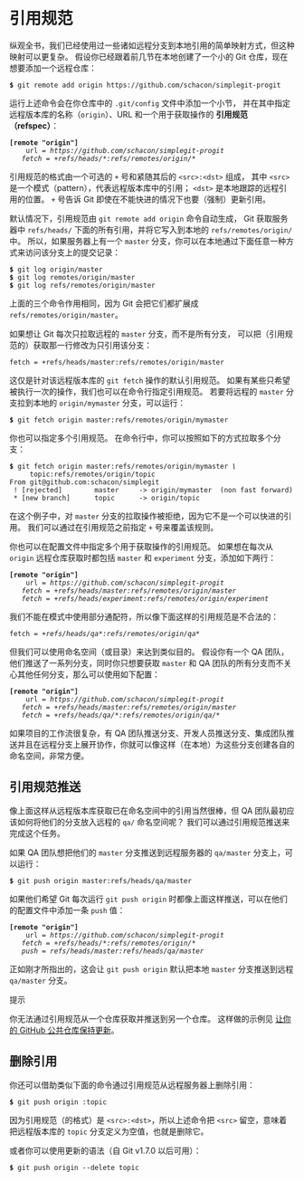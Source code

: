 

# 引用规范

<p>纵观全书，我们已经使用过一些诸如远程分支到本地引用的简单映射方式，但这种映射可以更复杂。
假设你已经跟着前几节在本地创建了一个小的 Git 仓库，现在想要添加一个远程仓库：</p>

<pre class="language-bash"><code><span style="font-weight: bold">$</span> git remote add origin https://github.com/schacon/simplegit-progit</code></pre>
<p>运行上述命令会在你仓库中的 <code class="literal">.git/config</code> 文件中添加一个小节，
并在其中指定远程版本库的名称（<code class="literal">origin</code>）、URL 和一个用于获取操作的 <strong>引用规范（refspec）</strong>：</p>

<pre class="source language-ini"><code><span style="font-weight: bold">[remote &quot;origin&quot;]</span>
	url = <span style="font-style: italic">https://github.com/schacon/simplegit-progit</span>
<span style="font-style: italic">	fetch = +refs/heads/*:refs/remotes/origin/*</span></code></pre>
<p>引用规范的格式由一个可选的 <code class="literal">+</code> 号和紧随其后的 <code class="literal">&lt;src&gt;:&lt;dst&gt;</code> 组成，
其中 <code class="literal">&lt;src&gt;</code> 是一个模式（pattern），代表远程版本库中的引用；
<code class="literal">&lt;dst&gt;</code> 是本地跟踪的远程引用的位置。
<code class="literal">+</code> 号告诉 Git 即使在不能快进的情况下也要（强制）更新引用。</p>
<p>默认情况下，引用规范由 <code class="literal">git remote add origin</code> 命令自动生成，
Git 获取服务器中 <code class="literal">refs/heads/</code> 下面的所有引用，并将它写入到本地的 <code class="literal">refs/remotes/origin/</code> 中。
所以，如果服务器上有一个 <code class="literal">master</code> 分支，你可以在本地通过下面任意一种方式来访问该分支上的提交记录：</p>

<pre class="language-bash"><code><span style="font-weight: bold">$</span> git log origin/master
<span style="font-weight: bold">$</span> git log remotes/origin/master
<span style="font-weight: bold">$</span> git log refs/remotes/origin/master</code></pre>
<p>上面的三个命令作用相同，因为 Git 会把它们都扩展成 <code class="literal">refs/remotes/origin/master</code>。</p>
<p>如果想让 Git 每次只拉取远程的 <code class="literal">master</code> 分支，而不是所有分支，
可以把（引用规范的）获取那一行修改为只引用该分支：</p>

<pre class="source language-"><code>fetch = +refs/heads/master:refs/remotes/origin/master</code></pre>
<p>这仅是针对该远程版本库的 <code class="literal">git fetch</code> 操作的默认引用规范。
如果有某些只希望被执行一次的操作，我们也可以在命令行指定引用规范。
若要将远程的 <code class="literal">master</code> 分支拉到本地的 <code class="literal">origin/mymaster</code> 分支，可以运行：</p>

<pre class="language-bash"><code><span style="font-weight: bold">$</span> git fetch origin master:refs/remotes/origin/mymaster</code></pre>
<p>你也可以指定多个引用规范。
在命令行中，你可以按照如下的方式拉取多个分支：</p>

<pre class="language-bash"><code><span style="font-weight: bold">$</span> git fetch origin master:refs/remotes/origin/mymaster <span style="font-weight: bold; font-style: italic">\</span>
	 topic:refs/remotes/origin/topic
From git@github.com:schacon/simplegit
 ! [rejected]        master     -&gt; origin/mymaster  (non fast forward)
 * [new branch]      topic      -&gt; origin/topic</code></pre>
<p>在这个例子中，对 <code class="literal">master</code> 分支的拉取操作被拒绝，因为它不是一个可以快进的引用。
我们可以通过在引用规范之前指定 <code class="literal">+</code> 号来覆盖该规则。</p>
<p>你也可以在配置文件中指定多个用于获取操作的引用规范。
如果想在每次从 <code class="literal">origin</code> 远程仓库获取时都包括 <code class="literal">master</code> 和 <code class="literal">experiment</code> 分支，添加如下两行：</p>

<pre class="source language-ini"><code><span style="font-weight: bold">[remote &quot;origin&quot;]</span>
	url = <span style="font-style: italic">https://github.com/schacon/simplegit-progit</span>
<span style="font-style: italic">	fetch = +refs/heads/master:refs/remotes/origin/master</span>
<span style="font-style: italic">	fetch = +refs/heads/experiment:refs/remotes/origin/experiment</span></code></pre>
<p>我们不能在模式中使用部分通配符，所以像下面这样的引用规范是不合法的：</p>

<pre class="source language-ini"><code>fetch = <span style="font-style: italic">+refs/heads/qa*:refs/remotes/origin/qa*</span></code></pre>
<p>但我们可以使用命名空间（或目录）来达到类似目的。
假设你有一个 QA 团队，他们推送了一系列分支，同时你只想要获取 <code class="literal">master</code> 和
QA 团队的所有分支而不关心其他任何分支，那么可以使用如下配置：</p>

<pre class="source language-ini"><code><span style="font-weight: bold">[remote &quot;origin&quot;]</span>
	url = <span style="font-style: italic">https://github.com/schacon/simplegit-progit</span>
<span style="font-style: italic">	fetch = +refs/heads/master:refs/remotes/origin/master</span>
<span style="font-style: italic">	fetch = +refs/heads/qa/*:refs/remotes/origin/qa/*</span></code></pre>
<p>如果项目的工作流很复杂，有 QA 团队推送分支、开发人员推送分支、集成团队推送并且在远程分支上展开协作，你就可以像这样（在本地）为这些分支创建各自的命名空间，非常方便。</p>


## 引用规范推送

<p>像上面这样从远程版本库获取已在命名空间中的引用当然很棒，但 QA 团队最初应该如何将他们的分支放入远程的 <code class="literal">qa/</code> 命名空间呢？
我们可以通过引用规范推送来完成这个任务。</p>
<p>如果 QA 团队想把他们的 <code class="literal">master</code> 分支推送到远程服务器的 <code class="literal">qa/master</code> 分支上，可以运行：</p>

<pre class="language-bash"><code><span style="font-weight: bold">$</span> git push origin master:refs/heads/qa/master</code></pre>
<p>如果他们希望 Git 每次运行 <code class="literal">git push origin</code> 时都像上面这样推送，可以在他们的配置文件中添加一条 <code class="literal">push</code> 值：</p>

<pre class="source language-ini"><code><span style="font-weight: bold">[remote &quot;origin&quot;]</span>
	url = <span style="font-style: italic">https://github.com/schacon/simplegit-progit</span>
<span style="font-style: italic">	fetch = +refs/heads/*:refs/remotes/origin/*</span>
<span style="font-style: italic">	push = refs/heads/master:refs/heads/qa/master</span></code></pre>
<p>正如刚才所指出的，这会让 <code class="literal">git push origin</code> 默认把本地 <code class="literal">master</code> 分支推送到远程 <code class="literal">qa/master</code> 分支。</p>
<aside class="admonition note custom-block tip" title="Note" epub:type="note"><p class="custom-block-title">提示</p>
<div class="content">
<p>你无法通过引用规范从一个仓库获取并推送到另一个仓库。
这样做的示例见 <a id="xref--ch06-github--_fetch_and_push_on_different_repositories" href="/chapter-6/2.html#让你的-github-公共仓库保持更新" class="xref">让你的 GitHub 公共仓库保持更新</a>。</p>
</div>
</aside>



## 删除引用

<p>你还可以借助类似下面的命令通过引用规范从远程服务器上删除引用：</p>

<pre class="language-bash"><code><span style="font-weight: bold">$</span> git push origin :topic</code></pre>
<p>因为引用规范（的格式）是 <code class="literal">&lt;src&gt;:&lt;dst&gt;</code>，所以上述命令把 <code class="literal">&lt;src&gt;</code> 留空，意味着把远程版本库的 <code class="literal">topic</code> 分支定义为空值，也就是删除它。</p>
<p>或者你可以使用更新的语法（自 Git v1.7.0 以后可用）：</p>

<pre class="language-bash"><code><span style="font-weight: bold">$</span> git push origin --delete topic</code></pre>

